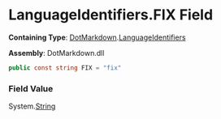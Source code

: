 # LanguageIdentifiers\.FIX Field

**Containing Type**: [DotMarkdown](../../README.md)\.[LanguageIdentifiers](../README.md)

**Assembly**: DotMarkdown\.dll

```csharp
public const string FIX = "fix"
```

### Field Value

System\.[String](https://docs.microsoft.com/en-us/dotnet/api/system.string)